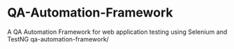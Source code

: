 # QA-Automation-Framework
A QA Automation Framework for web application testing using Selenium and TestNG
qa-automation-framework/
